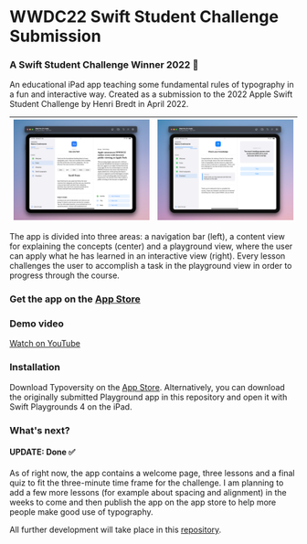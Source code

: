 # WWDC22 Swift Student Challenge Submission
### A Swift Student Challenge Winner 2022 🎉

An educational iPad app teaching some fundamental rules of typography in a fun and interactive way. Created as a submission to the 2022 Apple Swift Student Challenge by Henri Bredt in April 2022.

| ![App screenshot](ressources/screenshot.png) | ![App screenshot](ressources/screenshot-2.png) |
--- | ---

The app is divided into three areas: a navigation bar (left), a content view for explaining the concepts (center) and a playground view, where the user can apply what he has learned in an interactive view (right). Every lesson challenges the user to accomplish a task in the playground view in order to progress through the course.

### Get the app on the [App Store](https://apps.apple.com/app/id1620952845?l=en)


### Demo video 
[Watch on YouTube](https://www.youtube.com/watch?v=AiK6CGgM71w)

### Installation
Download Typoversity on the [App Store](https://apps.apple.com/app/id1620952845?l=en). Alternatively, you can download the originally submitted Playground app in this repository and open it with Swift Playgrounds 4 on the iPad.  

### What's next?
#### UPDATE: Done ✅
As of right now, the app contains a welcome page, three lessons and a final quiz to fit the three-minute time frame for the challenge. I am planning to add a few more lessons (for example about spacing and alignment) in the weeks to come and then publish the app on the app store to help more people make good use of typography. 

All further development will take place in this [repository](https://github.com/henribredt/Typoversity).
